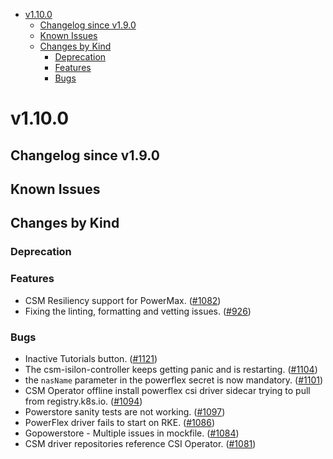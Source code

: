 <!--toc-->
- [v1.10.0](#v1100)
  - [Changelog since v1.9.0](#changelog-since-v190)
  - [Known Issues](#known-issues)
  - [Changes by Kind](#changes-by-kind)
    - [Deprecation](#deprecation)
    - [Features](#features)
    - [Bugs](#bugs)
 

# v1.10.0 

## Changelog since v1.9.0 

## Known Issues 

## Changes by Kind 

### Deprecation 

### Features 

- CSM Resiliency support for PowerMax. ([#1082](https://github.com/dell/csm/issues/1082))
- Fixing the linting, formatting and vetting issues. ([#926](https://github.com/dell/csm/issues/926))

### Bugs 

- Inactive Tutorials button. ([#1121](https://github.com/dell/csm/issues/1121))
- The csm-isilon-controller keeps getting panic and is restarting. ([#1104](https://github.com/dell/csm/issues/1104))
- the `nasName` parameter in the powerflex secret is now mandatory. ([#1101](https://github.com/dell/csm/issues/1101))
- CSM Operator offline install powerflex csi driver sidecar trying to pull from registry.k8s.io. ([#1094](https://github.com/dell/csm/issues/1094))
- Powerstore sanity tests are not working. ([#1097](https://github.com/dell/csm/issues/1097))
- PowerFlex driver fails to start on RKE. ([#1086](https://github.com/dell/csm/issues/1086))
- Gopowerstore - Multiple issues in mockfile. ([#1084](https://github.com/dell/csm/issues/1084))
- CSM driver repositories reference CSI Operator. ([#1081](https://github.com/dell/csm/issues/1081))
